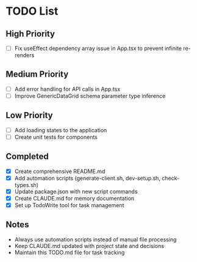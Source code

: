 # TODO List

## High Priority
- [ ] Fix useEffect dependency array issue in App.tsx to prevent infinite re-renders

## Medium Priority  
- [ ] Add error handling for API calls in App.tsx
- [ ] Improve GenericDataGrid schema parameter type inference

## Low Priority
- [ ] Add loading states to the application
- [ ] Create unit tests for components

## Completed
- [x] Create comprehensive README.md
- [x] Add automation scripts (generate-client.sh, dev-setup.sh, check-types.sh)
- [x] Update package.json with new script commands
- [x] Create CLAUDE.md for memory documentation
- [x] Set up TodoWrite tool for task management

## Notes
- Always use automation scripts instead of manual file processing
- Keep CLAUDE.md updated with project state and decisions
- Maintain this TODO.md file for task tracking